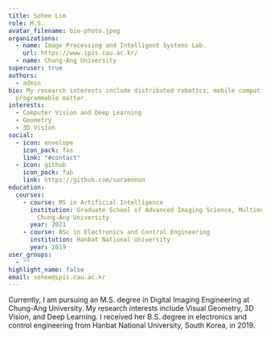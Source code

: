 ```yaml
---
title: Sohee Lim
role: M.S.
avatar_filename: bio-photo.jpeg
organizations:
  - name: Image Processing and Intelligent Systems Lab.
    url: https://www.ipis.cau.ac.kr/
  - name: Chung-Ang University
superuser: true
authors:
  - admin
bio: My research interests include distributed robotics, mobile computing and
  programmable matter.
interests:
  - Computer Vision and Deep Learning
  - Geometry
  - 3D Vision
social:
  - icon: envelope
    icon_pack: fas
    link: "#contact"
  - icon: github
    icon_pack: fab
    link: https://github.com/soraennon
education:
  courses:
    - course: MS in Artificial Intelligence
      institution: Graduate School of Advanced Imaging Science, Multimedia & Film,
        Chung-Ang University
      year: 2021
    - course: BSc in Electronics and Control Engineering
      institution: Hanbat National University
      year: 2019
user_groups:
  - ""
highlight_name: false
email: sohee@ipis.cau.ac.kr
---
```

Currently, I am pursuing an M.S. degree in Digital Imaging Engineering at Chung-Ang University. My research interests include Visual Geometry, 3D Vision, and Deep Learning. I received her B.S. degree in electronics and control engineering from Hanbat National University, South Korea, in 2019.